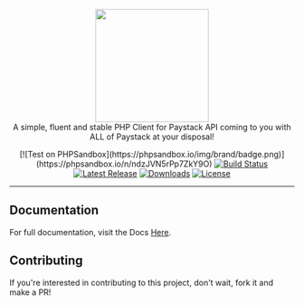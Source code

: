 <p align="center">
    <a href="https://paystack.com/" target="_blank"><img width="200" src="https://s3-eu-west-1.amazonaws.com/pstk-blog-staging/images/articles/Paystack-mark.png"></a><br>
    A simple, fluent and stable PHP Client for Paystack API coming to you with ALL of Paystack at your disposal!
</p>

<p align="center">
    [![Test on PHPSandbox](https://phpsandbox.io/img/brand/badge.png)](https://phpsandbox.io/n/ndzJVN5rPp7ZkY9O)
    <a href="https://travis-ci.org/bosunski/paystack"><img src="https://travis-ci.com/bosunski/paystack.svg?branch=master" alt="Build Status"></a>
    <a href="https://github.com/bosunski/paystack/releases"><img src="https://img.shields.io/packagist/v/xeviant/paystack.svg" alt="Latest Release"></a>
    <a href="https://packagist.org/xeviant/paystack"><img src="https://img.shields.io/packagist/dt/xeviant/paystack.svg" alt="Downloads"></a>
    <a href="https://github.com/bosunski/paystack/blob/master/LICENSE"><img src="https://img.shields.io/github/license/bosunski/paystack.svg" alt="License"></a>
</p>

------

## Documentation

For full documentation, visit the Docs [Here](https://paystack-client.herokuapp.com).

## Contributing

If you're interested in contributing to this project, don't wait, fork it and make a PR!
